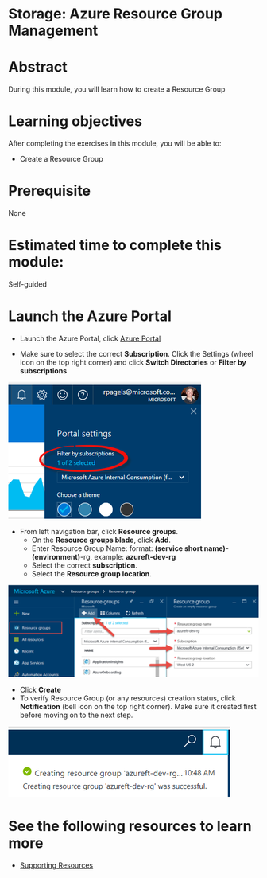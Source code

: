 # Storage: Azure Resource Group Management

# Abstract

During this module, you will learn how to create a Resource Group

# Learning objectives
After completing the exercises in this module, you will be able to:
* Create a Resource Group

# Prerequisite 
None

# Estimated time to complete this module:
Self-guided

# Launch the Azure Portal
* Launch the Azure Portal, click [Azure Portal](http://www.azure.portal.com)

* Make sure to select the correct **Subscription**. Click the Settings (wheel icon on the top right corner) and click **Switch Directories** or **Filter by subscriptions**

![Screenshot](./images/Storage-L2-1.png)
 
* From left navigation bar, click **Resource groups**.
  * On the **Resource groups blade**, click **Add**.
  * Enter Resource Group Name: format: **(service short name)**-**(environment)**-rg, example: **azureft-dev-rg**
  * Select the correct **subscription**.
  * Select the **Resource group location**.

![Screenshot](images/Storage-L2-2.png)
 
* Click **Create**
* To verify Resource Group (or any resources) creation status, click **Notification** (bell icon on the top right corner). Make sure it created first before moving on to the next step.

![Screenshot](images/Storage-L2-3.png)

# See the following resources to learn more
* [Supporting Resources](#)


